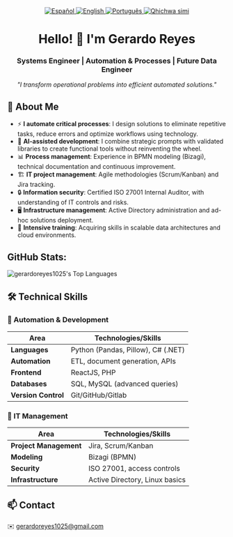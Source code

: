<div align="center">
<!-- Selector de idioma -->
<a href="./README.md">
  <img src="https://img.shields.io/badge/🇪🇸 Español-FFFFFF?style=for-the-badge&logoColor=white&labelColor=101010" alt="Español">
</a>
<a href="./README_EN.md">
  <img src="https://img.shields.io/badge/🇬🇧 English-0077B5?style=for-the-badge&logoColor=white&labelColor=101010" alt="English">
</a>
<a href="./README_PT.md">
  <img src="https://img.shields.io/badge/🇵🇹 Português-2CA02C?style=for-the-badge&logoColor=white" alt="Português">
</a>
<a href="./README_QU.md">
  <img src="https://img.shields.io/badge/🏳️ Runasimi-FFD700?style=for-the-badge&logoColor=black" alt="Qhichwa simi">
</a>
</div>

<h1 align="center">Hello! 👋 I'm Gerardo Reyes</h1>

<h3 align="center">Systems Engineer | Automation & Processes | Future Data Engineer</h3>

<p align="center">
  <i>"I transform operational problems into efficient automated solutions."</i>
</p>

## 🚀 About Me  

- ⚡ **I automate critical processes**: I design solutions to eliminate repetitive tasks, reduce errors and optimize workflows using technology.  
- 🤖 **AI-assisted development**: I combine strategic prompts with validated libraries to create functional tools without reinventing the wheel.  
- 📊 **Process management**: Experience in BPMN modeling (Bizagi), technical documentation and continuous improvement.  
- 🏗️ **IT project management**: Agile methodologies (Scrum/Kanban) and Jira tracking.  
- 🔒 **Information security**: Certified ISO 27001 Internal Auditor, with understanding of IT controls and risks.  
- 🖥️ **Infrastructure management**: Active Directory administration and ad-hoc solutions deployment.  
- 🌱 **Intensive training**: Acquiring skills in scalable data architectures and cloud environments.  

## GitHub Stats:

![gerardoreyes1025's Top Languages](https://github-readme-stats.vercel.app/api/top-langs/?username=gerardoreyes1025&theme=vue-dark&show_icons=true&hide_border=true&layout=compact)
## 🛠 Technical Skills  

### 🤖 Automation & Development  
| Area               | Technologies/Skills                  |
|--------------------|------------------------------------------|
| **Languages**      | Python (Pandas, Pillow), C# (.NET)       |
| **Automation**     | ETL, document generation, APIs      |
| **Frontend**       | ReactJS, PHP                             |
| **Databases**      | SQL, MySQL (advanced queries)         |
| **Version Control**| Git/GitHub/Gitlab                     |

### 🏢 IT Management  
| Area               | Technologies/Skills                  |
|--------------------|------------------------------------------|
| **Project Management** | Jira, Scrum/Kanban                    |
| **Modeling**       | Bizagi (BPMN)                            |
| **Security**       | ISO 27001, access controls           |
| **Infrastructure** | Active Directory, Linux basics           |



## 📫 Contact  
✉️ gerardoreyes1025@gmail.com